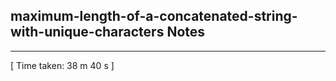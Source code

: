 <h2>maximum-length-of-a-concatenated-string-with-unique-characters Notes</h2><hr>[ Time taken: 38 m 40 s ]